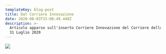```yaml
---
templateKey: blog-post
title: Dal Corriere Innovazione
date: 2020-08-03T15:08:49.448Z
description: >-
  Articolo apparso sull'inserto Corriere Innovazione del Corriere della sera il
  31 Luglio 2020
---
```

![](/img/corriereinnovazione_luglio2020.jpg)

![]()
